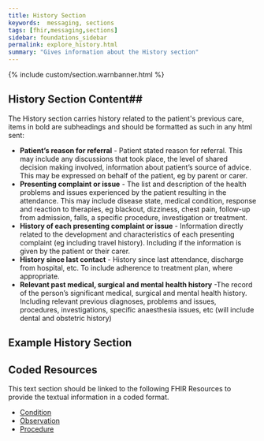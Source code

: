 ```yaml
---
title: History Section
keywords:  messaging, sections
tags: [fhir,messaging,sections]
sidebar: foundations_sidebar
permalink: explore_history.html
summary: "Gives information about the History section"
---
```


{% include custom/section.warnbanner.html %}

## History Section Content##
The History section carries history related to the patient's previous care, items in bold are subheadings and should be formatted as such in any html sent:

- **Patient’s reason for referral**	- Patient stated reason for referral. This may include any discussions that took place, the level of shared decision making involved, information about patient’s source of advice. This may be expressed on behalf of the patient, eg by parent or carer.
- **Presenting complaint or issue**	- The list and description of the health problems and issues experienced by the patient resulting in the attendance. This may include disease state, medical condition, response and reaction to therapies, eg blackout, dizziness, chest pain, follow-up from admission, falls, a specific procedure, investigation or treatment.
- **History of each presenting complaint or issue**	- Information directly related to the development and characteristics of each presenting complaint (eg including travel history). Including if the information is given by the patient or their carer.	
- **History since last contact** - History since last attendance, discharge from hospital, etc. To include adherence to treatment plan, where appropriate.
- **Relevant past medical, surgical and mental health history** -The record of the person’s significant medical, surgical and mental health history. Including relevant previous diagnoses, problems and issues, procedures, investigations, specific anaesthesia issues, etc (will include dental and obstetric history)	


##  Example History Section ##

<script src="https://gist.github.com/IOPS-DEV/dad7e1028c8a046c3dbe44d03ef6c6fb.js"></script>

## Coded Resources ##

This text section should be linked to the following FHIR Resources to provide the textual information in a coded format.

- [Condition](build_conditions.html)
- [Observation](build_observations.html)
- [Procedure](build_procedures.html)





